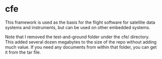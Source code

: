 cfe
===

This framework is used as the basis for the flight software for satellite data systems and instruments, but can be used on other embedded systems.

Note that I removed the test-and-ground folder under the cfe/ directory. This added several dozen megabytes to the size of the repo without adding much value. If you need any documents from within that folder, you can get it from the tar file.

